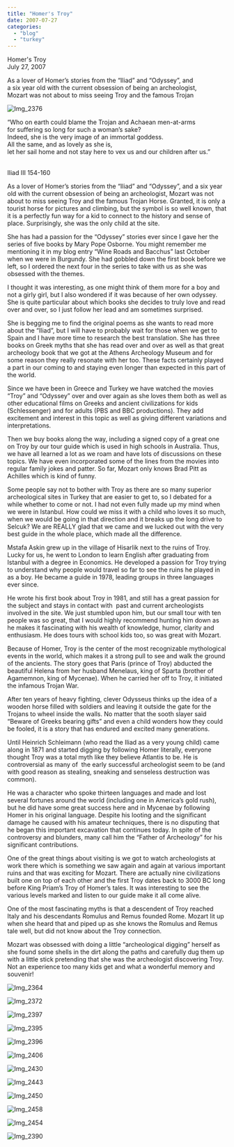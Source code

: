 ```yaml
---
title: "Homer's Troy"
date: 2007-07-27
categories: 
  - "blog"
  - "turkey"
---
```


Homer's Troy  
July 27, 2007

As a lover of Homer’s stories from the “Iliad” and “Odyssey”, and  
a six year old with the current obsession of being an archeologist,  
Mozart was not about to miss seeing Troy and the famous Trojan

<!--more-->

![Img_2376](https://pub-ac94b3f306b24c0dba4238943c97f2e1.r2.dev/photos/uncategorized/2008/03/01/img_2376.png)

“Who on earth could blame the Trojan and Achaean men-at-arms  
for suffering so long for such a woman’s sake?  
Indeed, she is the very image of an immortal goddess.  
All the same, and as lovely as she is,  
let her sail home and not stay here to vex us and our children after us.”             

Iliad III 154-160

As a lover of Homer’s stories from the “Iliad” and “Odyssey”, and a six year old with the current obsession of being an archeologist, Mozart was not about to miss seeing Troy and the famous Trojan Horse. Granted, it is only a tourist horse for pictures and climbing, but the symbol is so well known, that it is a perfectly fun way for a kid to connect to the history and sense of place. Surprisingly, she was the only child at the site.

She has had a passion for the “Odyssey” stories ever since I gave her the series of five books by Mary Pope Osborne. You might remember me mentioning it in my blog entry “Wine Roads and Bacchus” last October when we were in Burgundy. She had gobbled down the first book before we left, so I ordered the next four in the series to take with us as she was obsessed with the themes.

I thought it was interesting, as one might think of them more for a boy and not a girly girl, but I also wondered if it was because of her own odyssey. She is quite particular about which books she decides to truly love and read over and over, so I just follow her lead and am sometimes surprised.

She is begging me to find the original poems as she wants to read more about the “Iliad”, but I will have to probably wait for those when we get to Spain and I have more time to research the best translation. She has three books on Greek myths that she has read over and over as well as that great archeology book that we got at the Athens Archeology Museum and for some reason they really resonate with her too. These facts certainly played a part in our coming to and staying even longer than expected in this part of the world.

Since we have been in Greece and Turkey we have watched the movies “Troy” and “Odyssey” over and over again as she loves them both as well as other educational films on Greeks and ancient civilizations for kids (Schlessenger) and for adults (PBS and BBC productions). They add excitement and interest in this topic as well as giving different variations and interpretations.

Then we buy books along the way, including a signed copy of a great one on Troy by our tour guide which is used in high schools in Australia. Thus, we have all learned a lot as we roam and have lots of discussions on these topics. We have even incorporated some of the lines from the movies into regular family jokes and patter. So far, Mozart only knows Brad Pitt as Achilles which is kind of funny.

Some people say not to bother with Troy as there are so many superior archeological sites in Turkey that are easier to get to, so I debated for a while whether to come or not. I had not even fully made up my mind when we were in Istanbul. How could we miss it with a child who loves it so much, when we would be going in that direction and it breaks up the long drive to Selcuk? We are REALLY glad that we came and we lucked out with the very best guide in the whole place, which made all the difference. 

Mstafa Askin grew up in the village of Hisarlik next to the ruins of Troy. Lucky for us, he went to London to learn English after graduating from Istanbul with a degree in Economics. He developed a passion for Troy trying to understand why people would travel so far to see the ruins he played in as a boy. He became a guide in 1978, leading groups in three languages ever since.

He wrote his first book about Troy in 1981, and still has a great passion for the subject and stays in contact with  past and current archeologists involved in the site. We just stumbled upon him, but our small tour with ten people was so great, that I would highly recommend hunting him down as he makes it fascinating with his wealth of knowledge, humor, clarity and enthusiasm. He does tours with school kids too, so was great with Mozart.

Because of Homer, Troy is the center of the most recognizable mythological events in the world, which makes it a strong pull to see and walk the ground of the ancients. The story goes that Paris (prince of Troy) abducted the beautiful Helena from her husband Menelaus, king of Sparta (brother of Agamemnon, king of Mycenae). When he carried her off to Troy, it initiated the infamous Trojan War.

After ten years of heavy fighting, clever Odysseus thinks up the idea of a wooden horse filled with soldiers and leaving it outside the gate for the Trojans to wheel inside the walls. No matter that the sooth slayer said “Beware of Greeks bearing gifts” and even a child wonders how they could be fooled, it is a story that has endured and excited many generations.

Until Heinrich Schleimann (who read the Iliad as a very young child) came along in 1871 and started digging by following Homer literally, everyone thought Troy was a total myth like they believe Atlantis to be. He is controversial as many of  the early successful archeologist seem to be (and with good reason as stealing, sneaking and senseless destruction was common).

He was a character who spoke thirteen languages and made and lost several fortunes around the world (including one in America’s gold rush), but he did have some great success here and in Mycenae by following Homer in his original language. Despite his looting and the significant damage he caused with his amateur techniques, there is no disputing that he began this important excavation that continues today. In spite of the controversy and blunders, many call him the “Father of Archeology” for his significant contributions.

One of the great things about visiting is we got to watch archeologists at work there which is something we saw again and again at various important ruins and that was exciting for Mozart. There are actually nine civilizations built one on top of each other and the first Troy dates back to 3000 BC long before King Priam’s Troy of Homer’s tales. It was interesting to see the various levels marked and listen to our guide make it all come alive.

One of the most fascinating myths is that a descendent of Troy reached Italy and his descendants Romulus and Remus founded Rome. Mozart lit up when she heard that and piped up as she knows the Romulus and Remus tale well, but did not know about the Troy connection.

Mozart was obsessed with doing a little “archeological digging” herself as she found some shells in the dirt along the paths and carefully dug them up with a little stick pretending that she was the archeologist discovering Troy. Not an experience too many kids get and what a wonderful memory and souvenir!

![Img_2364](https://pub-ac94b3f306b24c0dba4238943c97f2e1.r2.dev/photos/uncategorized/2008/03/01/img_2364.png)

![Img_2372](https://pub-ac94b3f306b24c0dba4238943c97f2e1.r2.dev/photos/uncategorized/2008/03/01/img_2372.png)

![Img_2397](https://pub-ac94b3f306b24c0dba4238943c97f2e1.r2.dev/photos/uncategorized/2008/03/01/img_2397.png)

![Img_2395](https://pub-ac94b3f306b24c0dba4238943c97f2e1.r2.dev/photos/uncategorized/2008/03/01/img_2395.png)

![Img_2396](https://pub-ac94b3f306b24c0dba4238943c97f2e1.r2.dev/photos/uncategorized/2008/03/01/img_2396.png)

![Img_2406](https://pub-ac94b3f306b24c0dba4238943c97f2e1.r2.dev/photos/uncategorized/2008/03/01/img_2406.png)

![Img_2430](https://pub-ac94b3f306b24c0dba4238943c97f2e1.r2.dev/photos/uncategorized/2008/03/01/img_2430.png)

![Img_2443](https://pub-ac94b3f306b24c0dba4238943c97f2e1.r2.dev/photos/uncategorized/2008/03/01/img_2443.png)

![Img_2450](https://pub-ac94b3f306b24c0dba4238943c97f2e1.r2.dev/photos/uncategorized/2008/03/01/img_2450.png)

![Img_2458](https://pub-ac94b3f306b24c0dba4238943c97f2e1.r2.dev/photos/uncategorized/2008/03/01/img_2458.png)

![Img_2454](https://pub-ac94b3f306b24c0dba4238943c97f2e1.r2.dev/photos/uncategorized/2008/03/01/img_2454.png)

![Img_2390](https://pub-ac94b3f306b24c0dba4238943c97f2e1.r2.dev/photos/uncategorized/2008/03/01/img_2390.png)
